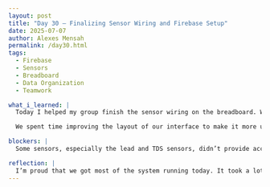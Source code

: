 ```yaml
---
layout: post
title: "Day 30 – Finalizing Sensor Wiring and Firebase Setup"
date: 2025-07-07
author: Alexes Mensah
permalink: /day30.html
tags:
  - Firebase
  - Sensors
  - Breadboard
  - Data Organization
  - Teamwork

what_i_learned: |
  Today I helped my group finish the sensor wiring on the breadboard. We double-checked all connections, made sure the sensors were correctly placed, and labeled the wires to avoid confusion during future testing. I also worked on setting up and organizing the Firebase database so our sensor data could display in real time. It was really exciting to finally see the readings updating live.

  We spent time improving the layout of our interface to make it more user-friendly, especially for people who might not be familiar with sensor data or coding. I learned that designing for others means thinking about clarity and simplicity. We also discussed the impact of incorrect sensor readings and why it’s important to test carefully to maintain reliable data.

blockers: |
  Some sensors, especially the lead and TDS sensors, didn’t provide accurate readings at first. We had to spend extra time troubleshooting these issues. We also ran into connection problems with Firebase and had to reset and reconfigure some settings to get it working properly.

reflection: |
  I’m proud that we got most of the system running today. It took a lot of teamwork and patience to solve the problems we faced, but we worked through them. I’m excited to present our work and show how far we’ve come as a group.
---
```


